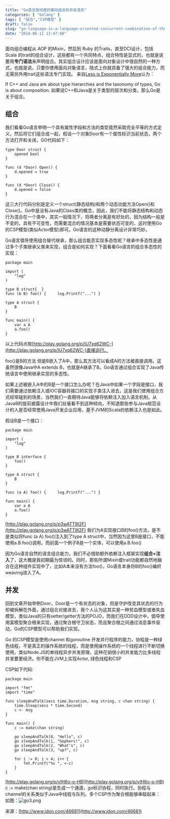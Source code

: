 ```yaml
---
title: "Go语言是彻底的面向组合的并发语言"
categories: [ "Golang" ]
tags: [ "组合","CSP模型" ]
draft: false
slug: "go-language-is-a-language-oriented-concurrent-combination-of-thorough"
date: "2014-06-11 11:47:00"
---
```


面向组合编程从 AOP 的Mixin，然后到 Ruby 的Traits，直至DCI设计，包括 Scala 的trait的组合设计，这些都有一个共同特点，组合特性是显式的，也就是说要用**专门语法**来声明组合。其实组合设计应该是面向对象设计中很自然的一种方式，也就是说，只要你使用面向对象语言，隐式上你就具备了强大的组合能力，而无需另外用trait这些语法专门实现。
来自[Less is Exponentially More](http://commandcenter.blogspot.de/2012/06/less-is-exponentially-more.html)认为：

If C++ and Java are about type hierarchies and the taxonomy of types, Go is about composition.
如果说C++和Java是关于类型的层次和分类，那么Go是关于组合。


<!--more-->


## 组合 ##
我们看看Go语言申明一个具有属性字段和方法的类型竟然采取完全平等的方式定义，然后将它们组合成一起，假设一个对象Door有一个属性标识当前状态，两个方法打开和关闭，GO代码如下：

    type Door struct {
        opened bool
    }
     
    func (d *Door) Open() {
        d.opened = true
    }
     
    func (d *Door) Close() {
        d.opened = false
    }

这三大行代码分别是定义一个struct(静态结构)和两个动态功能方法Open()和Close()。Go中是没有Java的Class类的概念，因此，我们不能将静态结构和动态行为混合在一个类中，其实一般情况下，将两者分离是有好处的，因为结构一般是不变的，具有不可变性，而需要混合的情况基本是需要状态可变的，这时使用Go的CSP模型(类似Actor模型)即可。Go语言的这种动静分离设计非常巧妙。

Go语言倡导使用组合替代继承，那么组合能否实现多态性呢？继承中多态性是通过多个子类继承父类来实现，组合是如何实现？下面看看Go语言的组合多态性的实现：

    package main
    
    import (
    	"log"
    )
    
    type B struct{  }
    func (b B) foo() {     log.Printf("...") }
    
    type A struct {
        B
    }
    
    func main() {
    	var a A
    	a.foo()
    }

以上代码点按[http://play.golang.org/p/IU7xq62WC-](http://play.golang.org/p/IU7xq62WC-)直接运行。

foo()是B的方法 但是B嵌入了A中，那么其方法可以看成A的方法被直接调用。这虽然很像Java中A extends B，也就是A继承了B。Go语言通过组合实现了Java传统语言中使用继承实现的多态性。

如果上述被嵌入A中的B是一个接口怎么办呢？在Java中如果一个字段是接口，我们需要通过依赖注入或IOC容器将接口的实现子类注入进去，这是我们使用组合方式经常碰到的场景，当然我们一直期待Java能够将依赖注入加入语言机制，从Java9的提前披露设计中我们丝毫看不到这种倾向，不知道那些参与Java规范设计的人是否经常使用Java开发企业应用，基于JVM的Scala的依赖注入也是如此。

假设B是一个接口：

    package main
    
    import (
    	"log"
    )
    
    type B interface {
        foo() 
    }
    
    type A struct {
        B
    }
    
    func (a A) foo() {     log.Printf("...") }
    
    func main() {
    	var a A
    	a.foo()
    }
[http://play.golang.org/p/p3wATT9I2F](http://play.golang.org/p/p3wATT9I2F)
我们为A实现接口B的foo()方法，是不是类似将func (a A) foo()注入到了type A struct中，当然因为这里B是接口，不能使用a.B.foo()调用，而前面一个例子B是一个实体，可以使用a.B.foo()

因为Go语言自然的语言组合能力，我们不必借助额外依赖注入框架实现**组合+注入**了，这大概是我初期最为惊讶的。同时，那些所谓Mixin或trait功能都自然地融合在这种组件实现中了，比如A本来没有方法foo()，Go语言本身将B的foo()编织weaving进入了A。

## 并发 ##
回到文章开始举例Door，Door是一个有状态的对象，但是守护改变其状态的行为却被拆解在外面，通过组合对接进去，我个人认为这其实是一种贫血模型或者失血模型，类似Java的只有setter/getter方法的POJO，而我们在DDD设计中，倡导使用富模型聚合根来实现，通过聚合根守卫状态，而且聚合根之间通过消息事件驱动，Go的CSP模型可以帮助我们实现。

Go 的CSP模型是使用channel 和goroutine 开发并行程序的能力，协程是一种绿色线程，不是真正的操作系统的线程，而是使用操作系统的一个线程进行不断切换使用，类似Node.JS的单线程异步并发原理，这种花销很小的并发能力比多线程并发要更经济。你不能在JVM上实现Actor, 绿色线程和CSP

CSP如下代码:

    package main
    
    import "fmt"
    import "time"
    
    func sleepAndTalk(secs time.Duration, msg string, c chan string) {
        time.Sleep(secs * time.Second)
        c <- msg
    }
    
    func main() {
        c := make(chan string)
    
        go sleepAndTalk(0, "Hello", c)
        go sleepAndTalk(1, "Gophers!", c)
        go sleepAndTalk(2, "What's", c)
        go sleepAndTalk(3, "up?", c)
    
        for i := 0; i < 4; i++ {
            fmt.Printf("%v ", <-c)
        }
    }

[http://play.golang.org/p/vIH6o-o-HB](http://play.golang.org/p/vIH6o-o-HB)
c := make(chan string)是生成一个通道，go标识协程，同时执行。协程与channel的关系类似于Java中线程与队列。多个CSP作为聚合根能够串联起来：
 如图：![go3.png][1]

来源：[http://www.jdon.com/46681](http://www.jdon.com/46681)

  [1]: https://imgs.gnux.cn/usr/uploads/2015/01/401612941.png